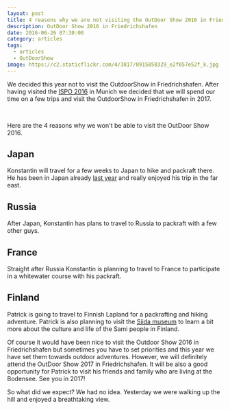 ```yaml
---
layout: post
title: 4 reasons why we are not visiting the OutDoor Show 2016 in Friedrichshafen
description: OutDoor Show 2016 in Friedrichshafen
date: 2016-06-26 07:30:00
category: articles
tags:
  - articles
  - OutDoorShow
image: https://c2.staticflickr.com/4/3817/8915058329_e2f057e52f_k.jpg
---
```


We decided this year not to visit the OutdoorShow in Friedrichshafen. After having visited the [ISPO 2016](http://www.hikeventures.com/ISPO-2016-interviews/) in Munich we decided that we will spend our time on a few trips and visit the OutdoorShow in Friedrichshafen in 2017.

<amp-img src="https://c2.staticflickr.com/4/3817/8915058329_e2f057e52f_k.jpg" width="2048" height="1365" alt="OutDoor Show 2016 Friedrichshafen" layout="responsive"></amp-img>
<br>

<!--more-->

Here are the 4 reasons why we won't be able to visit the OutDoor Show 2016.

## Japan
Konstantin will travel for a few weeks to Japan to hike and packraft there. He has been in Japan already [last year](http://www.hikeventures.com/travelling-japan/) and really enjoyed his trip in the far east.

## Russia
After Japan, Konstantin has plans to travel to Russia to packraft with a few other guys.

## France
Straight after Russia Konstantin is planning to travel to France to participate in a whitewater course with his packraft.

## Finland
Patrick is going to travel to Finnish Lapland for a packrafting and hiking adventure. Patrick is also planning to visit the [Siida museum](http://www.siida.fi/contents/sami-museum) to learn a bit more about the culture and life of the Sami people in Finland.

Of course it would have been nice to visit the Outdoor Show 2016 in Friedrichshafen but sometimes you have to set priorities and this year we have set them towards outdoor adventures. However, we will definitely attend the OutDoor Show 2017 in Friedrichshafen. It will be also a good opportunity for Patrick to visit his friends and family who are living at the Bodensee. See you in 2017!

So what did we expect? We had no idea. Yesterday we were walking up the hill and enjoyed a breathtaking view.

